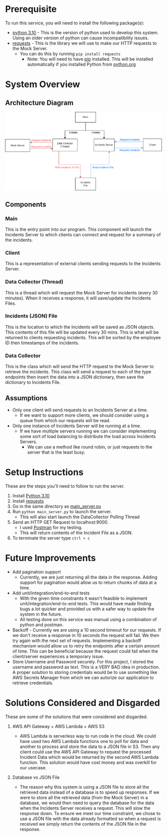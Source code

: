 # Prerequisite

To run this service, you will need to install the following package(s):

- [python 3.10](https://www.python.org/downloads/release/python-3100/) - This is the version of python used to develop this system. Using an older version of python can cause incompatibility issues.
- [requests](https://docs.python-requests.org/en/latest/user/install/) - This is the library we will use to make our HTTP requests to the Mock Server.
  - You can do this by running `pip install requests`
    - Note: You will need to have [pip]() installed. This will be installed automatically if you installed Python from [python.org](https://www.python.org/)

# System Overview

## Architecture Diagram

![Architecture Diagram](./system_diagram.png)

## Components

### Main

This is the entry point into our program. This component will launch the Incidents Server to which clients can connect and request for a summary of the incidents.

### Client

This is a representation of external clients sending requests to the Incidents Server.

### Data Collector (Thread)

This is a thread which will request the Mock Server for incidents (every 30 minutes). When it receives a response, it will save/update the Incidents Files.

### Incidents (JSON) File

This is the location to which the Incidents will be saved as JSON objects. This contents of this file will be updated every 30 mins. This is what will be returned to clients requesting incidents. This will be sorted by the employee ID then timestamps of the incidents.

### Data Collector

This is the class which will send the HTTP request to the Mock Server to retrieve the incidents. This class will send a request to each of the type endpoints then insert the data into a JSON dictionary, then save the dictionary to Incidents File.

## Assumptions

- Only one client will send requests to an Incidents Server at a time.
  - If we want to support more clients, we should consider using a queue from which our requests will be read.
- Only one instance of Incidents Server will be running at a time.
  - If we have multiple servers running we can consider implementing some sort of load balancing to distribute the load across Incidents Servers.
    - We can use a method like round robin, or just requests to the server that is the least busy.

# Setup Instructions

These are the steps you'll need to follow to run the server.

1. Install [Python 3.10](https://www.python.org/downloads/release/python-3100/)
2. Install [requests](https://docs.python-requests.org/en/latest/user/install/)
3. Go in the same directory as [main_server.py](./main_server.py)
4. Run `python main_server.py` to launch the server.
   - This will also start launch the DataCollector Polling Thread
5. Send an HTTP GET Request to localhost:9000.
   - I used [Postman](https://www.postman.com/) for my testing.
   - This will return contents of the Incident File as a JSON.
6. To terminate the server type `ctrl + c`

# Future Improvements

- Add pagination support
  - Currently, we are just returning all the data in the response. Adding support for pagination would allow us to return chunks of data at a time.
- Add unit/integration/end-to-end tests
  - With the given time constraints it wasn't feasible to implement unit/integration/end-to-end tests. This would have made finding bugs a lot quicker and provided us with a safer way to update the system in the future.
  - All testing done on this service was manual using a combination of python and postman.
- Backoff - Currently we are using a 10 second timeout for our requests. If we don't receive a response in 10 seconds the request will fail. We then try again with the next set of requests. Implementing a backoff mechanism would allow us to retry the endpoints after a certain amount of time. This can be beneficial because the request could fail when the client/server experiences a temporary issue.
- Store Username and Password securely. For this project, I stored the username and password as text. This is a VERY BAD idea in production. A proper solution to storing credentials would be to use something like AWS Secrets Manager from which we can autorize our application to retrieve credentials.

# Solutions Considered and Disgarded

These are some of the solutions that were considered and disgarded.

1. AWS API Gateway + AWS Lambda + AWS S3

   - AWS Lambda is serverless way to run code in the cloud. We could have used two AWS Lambda functions one to poll for data and another to process and store the data to a JSON file in S3. Then any client could use the AWS API Gateway to request the processed Incident Data which would be returned by the second AWS Lambda function. This solution would have cost money and was overkill for our usecase.

1. Database vs JSON File
   - The reason why this system is using a JSON file to store all the retrieved data instead of a database is to speed up responses. If we were to store all the retrieved data (from the Mock Server) in a database, we would then need to query the database for the data when the Incidents Server receives a request. This will slow the response down. To ensure we meet our time constraint, we chose to use a JSON file with the data already formatted so when a request is received we simply return the contents of the JSON file in the response.
